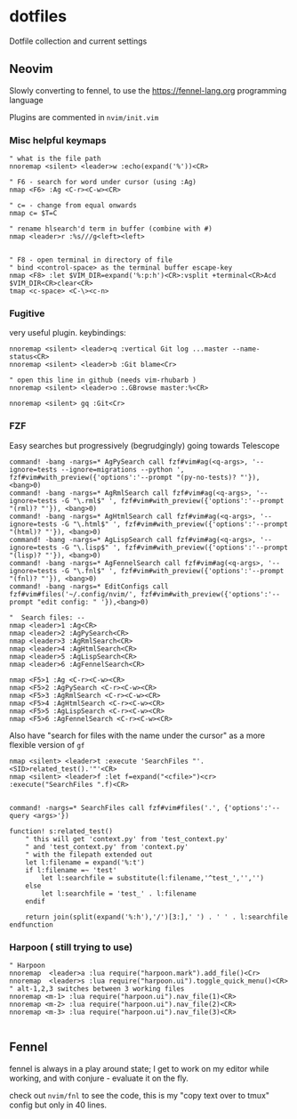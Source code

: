 # dotfiles

Dotfile collection and current settings



## Neovim

Slowly converting to fennel, to use the <https://fennel-lang.org> programming language

Plugins are commented in `nvim/init.vim`


### Misc helpful keymaps

```vim
" what is the file path
nnoremap <silent> <leader>w :echo(expand('%'))<CR>

" F6 - search for word under cursor (using :Ag)
nmap <F6> :Ag <C-r><C-w><CR>

" c= - change from equal onwards
nmap c= $T=C

" rename hlsearch'd term in buffer (combine with #)
nmap <leader>r :%s///g<left><left>


" F8 - open terminal in directory of file
" bind <control-space> as the terminal buffer escape-key
nmap <F8> :let $VIM_DIR=expand('%:p:h')<CR>:vsplit +terminal<CR>Acd $VIM_DIR<CR>clear<CR>
tmap <c-space> <C-\><c-n>
```

### Fugitive

very useful plugin. keybindings:

```vim
nnoremap <silent> <leader>q :vertical Git log ...master --name-status<CR>
nnoremap <silent> <leader>b :Git blame<Cr>

" open this line in github (needs vim-rhubarb ) 
nnoremap <silent> <leader>o :.GBrowse master:%<CR>

nnoremap <silent> gq :Git<Cr>
```

### FZF 

Easy searches but progressively (begrudgingly) going towards Telescope

```vim
command! -bang -nargs=* AgPySearch call fzf#vim#ag(<q-args>, '--ignore=tests --ignore=migrations --python ', fzf#vim#with_preview({'options':'--prompt "(py-no-tests)? "'}), <bang>0)
command! -bang -nargs=* AgRmlSearch call fzf#vim#ag(<q-args>, '--ignore=tests -G "\.rml$" ', fzf#vim#with_preview({'options':'--prompt "(rml)? "'}), <bang>0)
command! -bang -nargs=* AgHtmlSearch call fzf#vim#ag(<q-args>, '--ignore=tests -G "\.html$" ', fzf#vim#with_preview({'options':'--prompt "(html)? "'}), <bang>0)
command! -bang -nargs=* AgLispSearch call fzf#vim#ag(<q-args>, '--ignore=tests -G "\.lisp$" ', fzf#vim#with_preview({'options':'--prompt "(lisp)? "'}), <bang>0)
command! -bang -nargs=* AgFennelSearch call fzf#vim#ag(<q-args>, '--ignore=tests -G "\.fnl$" ', fzf#vim#with_preview({'options':'--prompt "(fnl)? "'}), <bang>0)
command! -bang -nargs=* EditConfigs call fzf#vim#files('~/.config/nvim/', fzf#vim#with_preview({'options':'--prompt "edit config: " '}),<bang>0)

"  Search files: --
nmap <leader>1 :Ag<CR> 
nmap <leader>2 :AgPySearch<CR>
nmap <leader>3 :AgRmlSearch<CR>
nmap <leader>4 :AgHtmlSearch<CR>
nmap <leader>5 :AgLispSearch<CR>
nmap <leader>6 :AgFennelSearch<CR>

nmap <F5>1 :Ag <C-r><C-w><CR> 
nmap <F5>2 :AgPySearch <C-r><C-w><CR>
nmap <F5>3 :AgRmlSearch <C-r><C-w><CR>
nmap <F5>4 :AgHtmlSearch <C-r><C-w><CR>
nmap <F5>5 :AgLispSearch <C-r><C-w><CR>
nmap <F5>6 :AgFennelSearch <C-r><C-w><CR>
```

Also have "search for files with the name under the cursor" as a more flexible version of `gf`

```vim
nmap <silent> <leader>t :execute 'SearchFiles "'.<SID>related_test().'"'<CR>
nmap <silent> <leader>f :let f=expand("<cfile>")<cr> :execute("SearchFiles ".f)<CR>


command! -nargs=* SearchFiles call fzf#vim#files('.', {'options':'--query <args>'})

function! s:related_test()
    " this will get 'context.py' from 'test_context.py'
    " and 'test_context.py' from 'context.py'
    " with the filepath extended out
    let l:filename = expand('%:t')
    if l:filename =~ 'test'
        let l:searchfile = substitute(l:filename,'^test_','','')
    else
        let l:searchfile = 'test_' . l:filename
    endif

    return join(split(expand('%:h'),'/')[3:],' ') . ' ' . l:searchfile
endfunction

```

### Harpoon ( still trying to use) 

```vim
" Harpoon
nnoremap  <leader>a :lua require("harpoon.mark").add_file()<Cr>
nnoremap  <leader>s :lua require("harpoon.ui").toggle_quick_menu()<CR>
" alt-1,2,3 switches between 3 working files
nnoremap <m-1> :lua require("harpoon.ui").nav_file(1)<CR>
nnoremap <m-2> :lua require("harpoon.ui").nav_file(2)<CR>
nnoremap <m-3> :lua require("harpoon.ui").nav_file(3)<CR>


```
## Fennel

fennel is always in a play around state; I get to work on my editor while working, and with conjure - evaluate it on the fly. 

check out `nvim/fnl` to see the code, this is my "copy text over to tmux" config but only in 40 lines.




